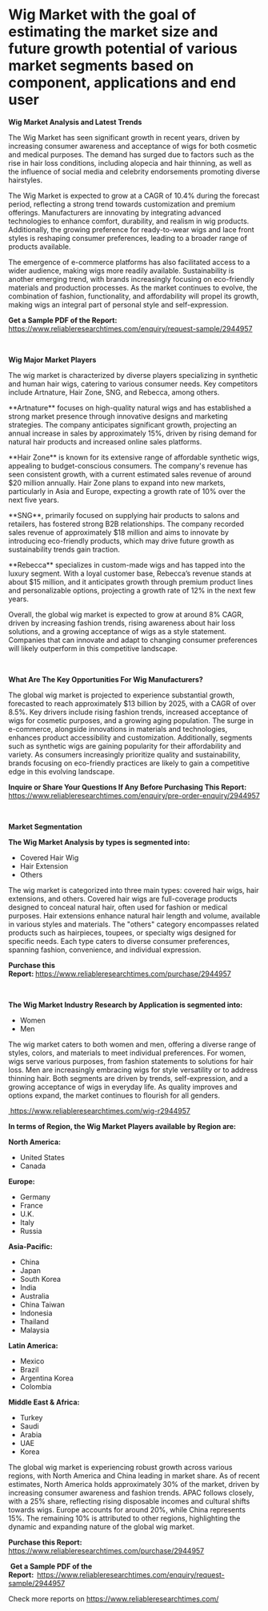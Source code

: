 <p><h1>Wig Market with the goal of estimating the market size and future growth potential of various market segments based on component, applications and end user</h1></p><p><strong>Wig Market Analysis and Latest Trends</strong></p>
<p><p>The Wig Market has seen significant growth in recent years, driven by increasing consumer awareness and acceptance of wigs for both cosmetic and medical purposes. The demand has surged due to factors such as the rise in hair loss conditions, including alopecia and hair thinning, as well as the influence of social media and celebrity endorsements promoting diverse hairstyles. </p><p>The Wig Market is expected to grow at a CAGR of 10.4% during the forecast period, reflecting a strong trend towards customization and premium offerings. Manufacturers are innovating by integrating advanced technologies to enhance comfort, durability, and realism in wig products. Additionally, the growing preference for ready-to-wear wigs and lace front styles is reshaping consumer preferences, leading to a broader range of products available. </p><p>The emergence of e-commerce platforms has also facilitated access to a wider audience, making wigs more readily available. Sustainability is another emerging trend, with brands increasingly focusing on eco-friendly materials and production processes. As the market continues to evolve, the combination of fashion, functionality, and affordability will propel its growth, making wigs an integral part of personal style and self-expression.</p></p>
<p><strong>Get a Sample PDF of the Report:&nbsp;</strong> <a href="https://www.reliableresearchtimes.com/enquiry/request-sample/2944957?utm_campaign=3031&utm_medium=2&utm_source=Github&utm_content=ia&utm_term=11032025&utm_id=wig">https://www.reliableresearchtimes.com/enquiry/request-sample/2944957</a></p>
<p>&nbsp;</p>
<p><strong>Wig Major Market Players</strong></p>
<p><p>The wig market is characterized by diverse players specializing in synthetic and human hair wigs, catering to various consumer needs. Key competitors include Artnature, Hair Zone, SNG, and Rebecca, among others. </p><p>**Artnature** focuses on high-quality natural wigs and has established a strong market presence through innovative designs and marketing strategies. The company anticipates significant growth, projecting an annual increase in sales by approximately 15%, driven by rising demand for natural hair products and increased online sales platforms.</p><p>**Hair Zone** is known for its extensive range of affordable synthetic wigs, appealing to budget-conscious consumers. The company's revenue has seen consistent growth, with a current estimated sales revenue of around $20 million annually. Hair Zone plans to expand into new markets, particularly in Asia and Europe, expecting a growth rate of 10% over the next five years.</p><p>**SNG**, primarily focused on supplying hair products to salons and retailers, has fostered strong B2B relationships. The company recorded sales revenue of approximately $18 million and aims to innovate by introducing eco-friendly products, which may drive future growth as sustainability trends gain traction.</p><p>**Rebecca** specializes in custom-made wigs and has tapped into the luxury segment. With a loyal customer base, Rebecca’s revenue stands at about $15 million, and it anticipates growth through premium product lines and personalizable options, projecting a growth rate of 12% in the next few years.</p><p>Overall, the global wig market is expected to grow at around 8% CAGR, driven by increasing fashion trends, rising awareness about hair loss solutions, and a growing acceptance of wigs as a style statement. Companies that can innovate and adapt to changing consumer preferences will likely outperform in this competitive landscape.</p></p>
<p>&nbsp;</p>
<p><strong>What Are The Key Opportunities For Wig Manufacturers?</strong></p>
<p><p>The global wig market is projected to experience substantial growth, forecasted to reach approximately $13 billion by 2025, with a CAGR of over 8.5%. Key drivers include rising fashion trends, increased acceptance of wigs for cosmetic purposes, and a growing aging population. The surge in e-commerce, alongside innovations in materials and technologies, enhances product accessibility and customization. Additionally, segments such as synthetic wigs are gaining popularity for their affordability and variety. As consumers increasingly prioritize quality and sustainability, brands focusing on eco-friendly practices are likely to gain a competitive edge in this evolving landscape.</p></p>
<p><strong>Inquire or Share Your Questions If Any Before Purchasing This Report:</strong> <a href="https://www.reliableresearchtimes.com/enquiry/pre-order-enquiry/2944957?utm_campaign=3031&utm_medium=2&utm_source=Github&utm_content=ia&utm_term=11032025&utm_id=wig">https://www.reliableresearchtimes.com/enquiry/pre-order-enquiry/2944957</a></p>
<p>&nbsp;</p>
<p><strong>Market Segmentation</strong></p>
<p><strong>The Wig Market Analysis by types is segmented into:</strong></p>
<p><ul><li>Covered Hair Wig</li><li>Hair Extension</li><li>Others</li></ul></p>
<p><p>The wig market is categorized into three main types: covered hair wigs, hair extensions, and others. Covered hair wigs are full-coverage products designed to conceal natural hair, often used for fashion or medical purposes. Hair extensions enhance natural hair length and volume, available in various styles and materials. The "others" category encompasses related products such as hairpieces, toupees, or specialty wigs designed for specific needs. Each type caters to diverse consumer preferences, spanning fashion, convenience, and individual expression.</p></p>
<p><strong>Purchase this Report:&nbsp;</strong><a href="https://www.reliableresearchtimes.com/purchase/2944957?utm_campaign=3031&utm_medium=2&utm_source=Github&utm_content=ia&utm_term=11032025&utm_id=wig">https://www.reliableresearchtimes.com/purchase/2944957</a></p>
<p>&nbsp;</p>
<p><strong>The Wig Market Industry Research by Application is segmented into:</strong></p>
<p><ul><li>Women</li><li>Men</li></ul></p>
<p><p>The wig market caters to both women and men, offering a diverse range of styles, colors, and materials to meet individual preferences. For women, wigs serve various purposes, from fashion statements to solutions for hair loss. Men are increasingly embracing wigs for style versatility or to address thinning hair. Both segments are driven by trends, self-expression, and a growing acceptance of wigs in everyday life. As quality improves and options expand, the market continues to flourish for all genders.</p></p>
<p><a href="https://www.reliableresearchtimes.com/wig-r2944957?utm_campaign=3031&utm_medium=2&utm_source=Github&utm_content=ia&utm_term=11032025&utm_id=wig">&nbsp;https://www.reliableresearchtimes.com/wig-r2944957</a></p>
<p><strong>In terms of Region, the Wig Market Players available by Region are:</strong></p>
<p>
    <p> <strong> North America: </strong>
        <ul>
            <li>United States</li>
            <li>Canada</li>
        </ul>
        </p> 
    <p> <strong> Europe: </strong>
        <ul>
            <li>Germany</li>
            <li>France</li>
            <li>U.K.</li>
            <li>Italy</li>
            <li>Russia</li>
        </ul>
        </p> 
    <p> <strong> Asia-Pacific: </strong>
        <ul>
            <li>China</li>
            <li>Japan</li>
            <li>South Korea</li>
            <li>India</li>
            <li>Australia</li>
            <li>China Taiwan</li>
            <li>Indonesia</li>
            <li>Thailand</li>
            <li>Malaysia</li>
        </ul>
        </p> 
    <p> <strong> Latin America: </strong>
        <ul>
            <li>Mexico</li>
            <li>Brazil</li>
            <li>Argentina Korea</li>
            <li>Colombia</li>
        </ul>
        </p> 
    <p> <strong> Middle East & Africa: </strong>
        <ul>
            <li>Turkey</li>
            <li>Saudi</li>
            <li>Arabia</li>
            <li>UAE</li>
            <li>Korea</li>
        </ul>
    </p>
    </p>
<p><p>The global wig market is experiencing robust growth across various regions, with North America and China leading in market share. As of recent estimates, North America holds approximately 30% of the market, driven by increasing consumer awareness and fashion trends. APAC follows closely, with a 25% share, reflecting rising disposable incomes and cultural shifts towards wigs. Europe accounts for around 20%, while China represents 15%. The remaining 10% is attributed to other regions, highlighting the dynamic and expanding nature of the global wig market.</p></p>
<p><strong>Purchase this Report: </strong><a href="https://www.reliableresearchtimes.com/purchase/2944957?utm_campaign=3031&utm_medium=2&utm_source=Github&utm_content=ia&utm_term=11032025&utm_id=wig">https://www.reliableresearchtimes.com/purchase/2944957</a></p>
<p>&nbsp;<strong>Get a Sample PDF of the Report:&nbsp;&nbsp;</strong><a href="https://www.reliableresearchtimes.com/enquiry/request-sample/2944957?utm_campaign=3031&utm_medium=2&utm_source=Github&utm_content=ia&utm_term=11032025&utm_id=wig">https://www.reliableresearchtimes.com/enquiry/request-sample/2944957</a></p>
<p><strong></strong></p>
<p>Check more reports on <a href="https://www.reliableresearchtimes.com/?utm_campaign=3031&utm_medium=2&utm_source=Github&utm_content=ia&utm_term=11032025&utm_id=wig">https://www.reliableresearchtimes.com/</a></p>